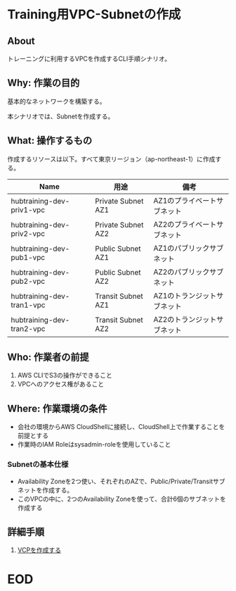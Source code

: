 # Training用VPC-Subnetの作成

## About
トレーニングに利用するVPCを作成するCLI手順シナリオ。


## Why: 作業の目的
基本的なネットワークを構築する。

本シナリオでは、Subnetを作成する。

## What: 操作するもの
作成するリソースは以下。すべて東京リージョン（ap-northeast-1）に作成する。

|  Name                              |  用途                         | 備考                            |
| ---------------------------------- | ----------------------------- | ------------------------------- |
| hubtraining-dev-priv1-vpc          | Private Subnet AZ1            | AZ1のプライベートサブネット       |
| hubtraining-dev-priv2-vpc          | Private Subnet AZ2            | AZ2のプライベートサブネット       |
| hubtraining-dev-pub1-vpc           | Public Subnet AZ1             | AZ1のパブリックサブネット         |
| hubtraining-dev-pub2-vpc           | Public Subnet AZ2             | AZ2のパブリックサブネット         |
| hubtraining-dev-tran1-vpc          | Transit Subnet AZ1            | AZ1のトランジットサブネット       |
| hubtraining-dev-tran2-vpc          | Transit Subnet AZ2            | AZ2のトランジットサブネット       |


## Who: 作業者の前提

1. AWS CLIでS3の操作ができること
1. VPCへのアクセス権があること


## Where: 作業環境の条件

- 会社の環境からAWS CloudShellに接続し、CloudShell上で作業することを前提とする
- 作業時のIAM Roleはsysadmin-roleを使用していること

### Subnetの基本仕様

- Availability Zoneを2つ使い、それぞれのAZで、Public/Private/Transitサブネットを作成する。
- このVPCの中に、2つのAvailability Zoneを使って、合計6個のサブネットを作成する


## 詳細手順

1. [VCPを作成する](./hubtraining-0101-CreateVPC-Runbook.md)


# EOD
